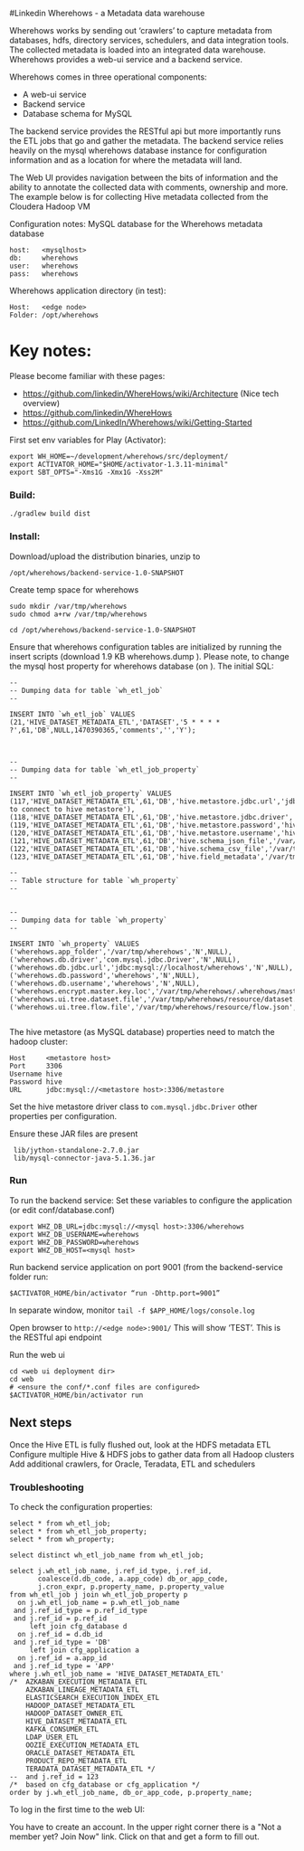 #Linkedin Wherehows - a Metadata data warehouse

Wherehows works by sending out ‘crawlers’ to capture metadata from databases, hdfs, directory services, schedulers, and data integration tools. The collected metadata is loaded into an integrated data warehouse. Wherehows provides a web-ui service and a backend service.

Wherehows comes in three operational components:
- A web-ui service
- Backend service
- Database schema for MySQL

The backend service provides the RESTful api but more importantly runs the ETL jobs that go and gather the metadata. The backend service relies heavily on the mysql wherehows database instance for configuration information and as a location for where the metadata will land.

The Web UI provides navigation between the bits of information and the ability to annotate the collected data with comments, ownership and more. The example below is for collecting Hive metadata collected from the Cloudera Hadoop VM


Configuration notes:
MySQL database for the Wherehows metadata database
```
host:	<mysqlhost>
db:		wherehows
user:	wherehows
pass:	wherehows
```
Wherehows application directory (in test):
```
Host:	<edge node>
Folder:	/opt/wherehows
```

# Key notes:

Please become familiar with these pages:
- https://github.com/linkedin/WhereHows/wiki/Architecture (Nice tech overview)
- https://github.com/linkedin/WhereHows
- https://github.com/LinkedIn/Wherehows/wiki/Getting-Started

First set env variables for Play (Activator):
```
export WH_HOME=~/development/wherehows/src/deployment/
export ACTIVATOR_HOME="$HOME/activator-1.3.11-minimal"
export SBT_OPTS="-Xms1G -Xmx1G -Xss2M"
```

### Build:
```
./gradlew build dist
```

### Install:
Download/upload the distribution binaries, unzip to
```
/opt/wherehows/backend-service-1.0-SNAPSHOT
```

Create temp space for wherehows
```
sudo mkdir /var/tmp/wherehows
sudo chmod a+rw /var/tmp/wherehows
```

```
cd /opt/wherehows/backend-service-1.0-SNAPSHOT
```
Ensure that wherehows configuration tables are initialized by running the insert scripts (download 1.9 KB wherehows.dump ). Please note, to change the mysql host property for wherehows database (on <mysqlhost>). The initial SQL:
~~~~
--
-- Dumping data for table `wh_etl_job`
--

INSERT INTO `wh_etl_job` VALUES (21,'HIVE_DATASET_METADATA_ETL','DATASET','5 * * * * ?',61,'DB',NULL,1470390365,'comments','','Y');



--
-- Dumping data for table `wh_etl_job_property`
--

INSERT INTO `wh_etl_job_property` VALUES (117,'HIVE_DATASET_METADATA_ETL',61,'DB','hive.metastore.jdbc.url','jdbc:mysql://10.153.252.111:3306/metastore','N','url to connect to hive metastore'),(118,'HIVE_DATASET_METADATA_ETL',61,'DB','hive.metastore.jdbc.driver','com.mysql.jdbc.Driver','N',NULL),(119,'HIVE_DATASET_METADATA_ETL',61,'DB','hive.metastore.password','hive','N',NULL),(120,'HIVE_DATASET_METADATA_ETL',61,'DB','hive.metastore.username','hive','N',NULL),(121,'HIVE_DATASET_METADATA_ETL',61,'DB','hive.schema_json_file','/var/tmp/wherehows/hive_schema.json','N',NULL),(122,'HIVE_DATASET_METADATA_ETL',61,'DB','hive.schema_csv_file','/var/tmp/wherehows/hive_schema.csv','N',NULL),(123,'HIVE_DATASET_METADATA_ETL',61,'DB','hive.field_metadata','/var/tmp/wherehows/hive_field_metadata.csv','N',NULL);

--
-- Table structure for table `wh_property`
--


--
-- Dumping data for table `wh_property`
--

INSERT INTO `wh_property` VALUES ('wherehows.app_folder','/var/tmp/wherehows','N',NULL),('wherehows.db.driver','com.mysql.jdbc.Driver','N',NULL),('wherehows.db.jdbc.url','jdbc:mysql://localhost/wherehows','N',NULL),('wherehows.db.password','wherehows','N',NULL),('wherehows.db.username','wherehows','N',NULL),('wherehows.encrypt.master.key.loc','/var/tmp/wherehows/.wherehows/master_key','N',NULL),('wherehows.ui.tree.dataset.file','/var/tmp/wherehows/resource/dataset.json','N',NULL),('wherehows.ui.tree.flow.file','/var/tmp/wherehows/resource/flow.json','N',NULL);


~~~~

The hive metastore (as MySQL database) properties need to match the hadoop cluster:
```
Host	 <metastore host>
Port	 3306
Username hive
Password hive
URL		 jdbc:mysql://<metastore host>:3306/metastore
```
Set the hive metastore driver class to ```com.mysql.jdbc.Driver```
other properties per configuration.

Ensure these JAR files are present
```
 lib/jython-standalone-2.7.0.jar
 lib/mysql-connector-java-5.1.36.jar
```
### Run
To run the backend service:
Set these variables to configure the application (or edit conf/database.conf)
```
export WHZ_DB_URL=jdbc:mysql://<mysql host>:3306/wherehows
export WHZ_DB_USERNAME=wherehows
export WHZ_DB_PASSWORD=wherehows
export WHZ_DB_HOST=<mysql host>
```
Run backend service application on port 9001 (from the backend-service folder run:
```
$ACTIVATOR_HOME/bin/activator “run -Dhttp.port=9001”
```
In separate window, monitor
```tail -f $APP_HOME/logs/console.log```

Open browser to ```http://<edge node>:9001/```
This will show ‘TEST’. This is the RESTful api endpoint

Run the web ui
```
cd <web ui deployment dir>
cd web
# <ensure the conf/*.conf files are configured>
$ACTIVATOR_HOME/bin/activator run
```

## Next steps
Once the Hive ETL is fully flushed out, look at the HDFS metadata ETL
Configure multiple Hive & HDFS jobs to gather data from all Hadoop clusters
Add additional crawlers, for Oracle, Teradata, ETL and schedulers

### Troubleshooting
To check the configuration properties:
```
select * from wh_etl_job;
select * from wh_etl_job_property;
select * from wh_property;

select distinct wh_etl_job_name from wh_etl_job;

select j.wh_etl_job_name, j.ref_id_type, j.ref_id,
       coalesce(d.db_code, a.app_code) db_or_app_code,
       j.cron_expr, p.property_name, p.property_value
from wh_etl_job j join wh_etl_job_property p
  on j.wh_etl_job_name = p.wh_etl_job_name
 and j.ref_id_type = p.ref_id_type
 and j.ref_id = p.ref_id
     left join cfg_database d
  on j.ref_id = d.db_id
 and j.ref_id_type = 'DB'
     left join cfg_application a
  on j.ref_id = a.app_id
 and j.ref_id_type = 'APP'
where j.wh_etl_job_name = 'HIVE_DATASET_METADATA_ETL'
/*  AZKABAN_EXECUTION_METADATA_ETL
    AZKABAN_LINEAGE_METADATA_ETL
    ELASTICSEARCH_EXECUTION_INDEX_ETL
    HADOOP_DATASET_METADATA_ETL
    HADOOP_DATASET_OWNER_ETL
    HIVE_DATASET_METADATA_ETL
    KAFKA_CONSUMER_ETL
    LDAP_USER_ETL
    OOZIE_EXECUTION_METADATA_ETL
    ORACLE_DATASET_METADATA_ETL
    PRODUCT_REPO_METADATA_ETL
    TERADATA_DATASET_METADATA_ETL */
--  and j.ref_id = 123
/*  based on cfg_database or cfg_application */
order by j.wh_etl_job_name, db_or_app_code, p.property_name;
```
To log in the first time to the web UI:

You have to create an account. In the upper right corner there is a "Not a member yet? Join Now" link. Click on that and get a form to fill out.

